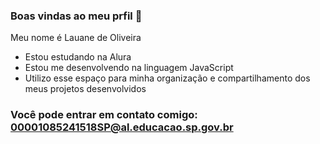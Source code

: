 ### Boas vindas ao meu prfil 🍎


Meu nome é Lauane de Oliveira

- Estou estudando na Alura
- Estou me desenvolvendo na linguagem JavaScript
- Utilizo esse espaço para minha organização e compartilhamento dos meus projetos desenvolvidos

### Você pode entrar em contato comigo: 00001085241518SP@al.educacao.sp.gov.br
